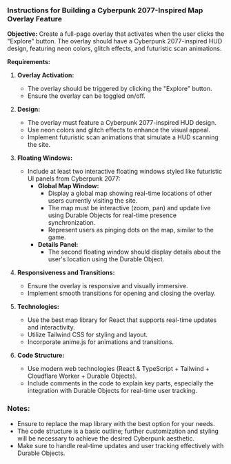 ### Instructions for Building a Cyberpunk 2077-Inspired Map Overlay Feature

**Objective:** Create a full-page overlay that activates when the user clicks the "Explore" button. The overlay should have a Cyberpunk 2077-inspired HUD design, featuring neon colors, glitch effects, and futuristic scan animations.

**Requirements:**

1. **Overlay Activation:**

   - The overlay should be triggered by clicking the "Explore" button.
   - Ensure the overlay can be toggled on/off.

2. **Design:**

   - The overlay must feature a Cyberpunk 2077-inspired HUD design.
   - Use neon colors and glitch effects to enhance the visual appeal.
   - Implement futuristic scan animations that simulate a HUD scanning the site.

3. **Floating Windows:**

   - Include at least two interactive floating windows styled like futuristic UI panels from Cyberpunk 2077:
     - **Global Map Window:**
       - Display a global map showing real-time locations of other users currently visiting the site.
       - The map must be interactive (zoom, pan) and update live using Durable Objects for real-time presence synchronization.
       - Represent users as pinging dots on the map, similar to the game.
     - **Details Panel:**
       - The second floating window should display details about the user's location using the Durable Object.

4. **Responsiveness and Transitions:**

   - Ensure the overlay is responsive and visually immersive.
   - Implement smooth transitions for opening and closing the overlay.

5. **Technologies:**

   - Use the best map library for React that supports real-time updates and interactivity.
   - Utilize Tailwind CSS for styling and layout.
   - Incorporate anime.js for animations and transitions.

6. **Code Structure:**
   - Use modern web technologies (React & TypeScript + Tailwind + Cloudflare Worker + Durable Objects).
   - Include comments in the code to explain key parts, especially the integration with Durable Objects for real-time user tracking.

### Notes:

- Ensure to replace the map library with the best option for your needs.
- The code structure is a basic outline; further customization and styling will be necessary to achieve the desired Cyberpunk aesthetic.
- Make sure to handle real-time updates and user tracking effectively with Durable Objects.
